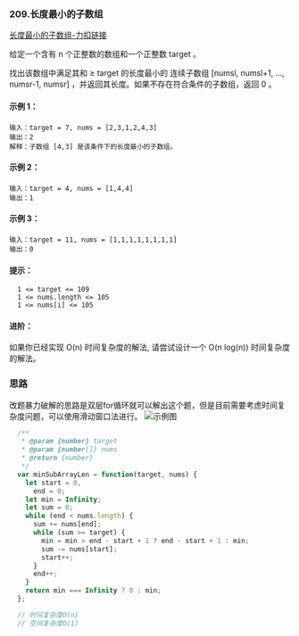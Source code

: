 ### 209.长度最小的子数组
[长度最小的子数组-力扣链接](https://leetcode.cn/problems/minimum-size-subarray-sum/)

给定一个含有 n 个正整数的数组和一个正整数 target 。

找出该数组中满足其和 ≥ target 的长度最小的 连续子数组 [numsl, numsl+1, ..., numsr-1, numsr] ，并返回其长度。如果不存在符合条件的子数组，返回 0 。

#### 示例 1：

```shell
输入：target = 7, nums = [2,3,1,2,4,3]
输出：2
解释：子数组 [4,3] 是该条件下的长度最小的子数组。
```
#### 示例 2：

```shell
输入：target = 4, nums = [1,4,4]
输出：1
```

#### 示例 3：
```shell
输入：target = 11, nums = [1,1,1,1,1,1,1,1]
输出：0
```

#### 提示：
```shell
  1 <= target <= 109
  1 <= nums.length <= 105
  1 <= nums[i] <= 105
```

#### 进阶：
如果你已经实现 O(n) 时间复杂度的解法, 请尝试设计一个 O(n log(n)) 时间复杂度的解法。


### 思路
  改题暴力破解的思路是双层for循环就可以解出这个题，但是目前需要考虑时间复杂度问题，可以使用滑动窗口法进行。
![示例图](https://code-thinking.cdn.bcebos.com/gifs/209.%E9%95%BF%E5%BA%A6%E6%9C%80%E5%B0%8F%E7%9A%84%E5%AD%90%E6%95%B0%E7%BB%84.gif)

```javascript
  /**
   * @param {number} target
   * @param {number[]} nums
   * @return {number}
   */
  var minSubArrayLen = function(target, nums) {
    let start = 0,
      end = 0;
    let min = Infinity;
    let sum = 0;
    while (end < nums.length) {
      sum += nums[end];
      while (sum >= target) {
        min = min > end - start + 1 ? end - start + 1 : min;
        sum -= nums[start];
        start++;
      }
      end++;
    }
    return min === Infinity ? 0 : min;
  };

  // 时间复杂度O(n)
  // 空间复杂度O(1)

```